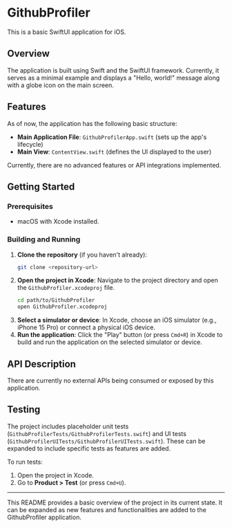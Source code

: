 # GithubProfiler

This is a basic SwiftUI application for iOS.

## Overview

The application is built using Swift and the SwiftUI framework. Currently, it serves as a minimal example and displays a "Hello, world!" message along with a globe icon on the main screen.

## Features

As of now, the application has the following basic structure:

- **Main Application File**: `GithubProfilerApp.swift` (sets up the app's lifecycle)
- **Main View**: `ContentView.swift` (defines the UI displayed to the user)

Currently, there are no advanced features or API integrations implemented.

## Getting Started

### Prerequisites

- macOS with Xcode installed.

### Building and Running

1.  **Clone the repository** (if you haven't already):
    ```bash
    git clone <repository-url>
    ```
2.  **Open the project in Xcode**:
    Navigate to the project directory and open the `GithubProfiler.xcodeproj` file.
    ```bash
    cd path/to/GithubProfiler
    open GithubProfiler.xcodeproj
    ```
3.  **Select a simulator or device**:
    In Xcode, choose an iOS simulator (e.g., iPhone 15 Pro) or connect a physical iOS device.
4.  **Run the application**:
    Click the "Play" button (or press `Cmd+R`) in Xcode to build and run the application on the selected simulator or device.

## API Description

There are currently no external APIs being consumed or exposed by this application.

## Testing

The project includes placeholder unit tests (`GithubProfilerTests/GithubProfilerTests.swift`) and UI tests (`GithubProfilerUITests/GithubProfilerUITests.swift`). These can be expanded to include specific tests as features are added.

To run tests:
1. Open the project in Xcode.
2. Go to **Product > Test** (or press `Cmd+U`).
---

This README provides a basic overview of the project in its current state. It can be expanded as new features and functionalities are added to the GithubProfiler application.
